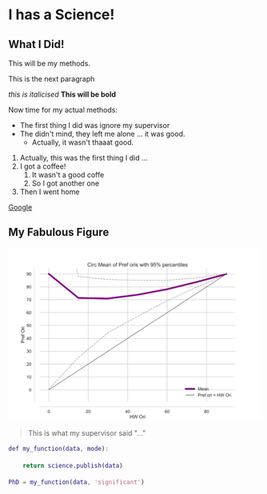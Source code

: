 
# I has a Science!

## What I Did!

This will be my methods.  

This is the next paragraph


_this is italicised_
__This will be bold__


Now time for my actual methods:

* The first thing I did was ignore my supervisor
* The didn't mind, they left me alone ... it was good.
	* Actually, it wasn't thaaat good.

1. Actually, this was the first thing I did ...
1. I got a coffee!
	1. It wasn't a good coffe
	1. So I got another one
1. Then I went home


[Google](http://www.google.com)

## My Fabulous Figure

![My Figure](mean_pref_ori.svg)

> This is what my supervisor said "..."


```matlab
def my_function(data, mode):

	return science.publish(data)

PhD = my_function(data, 'significant')
``` 





